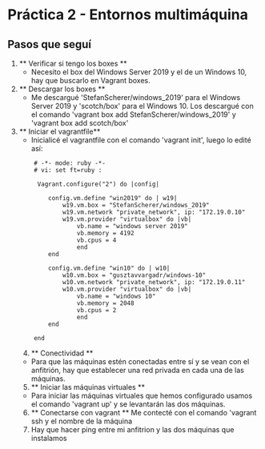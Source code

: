 # Práctica 2 - Entornos multimáquina

## Pasos que seguí
1. ** Verificar si tengo los boxes **
    - Necesito el box del Windows Server 2019 y el de un Windows 10, hay que buscarlo en Vagrant boxes.
2. ** Descargar los boxes **
    - Me descargué 'StefanScherer/windows_2019' para el Windows Server 2019 y 'scotch/box' para el Windows 10. Los descargué con el comando 'vagrant box add StefanScherer/windows_2019' y 'vagrant box add scotch/box'
3. ** Iniciar el vagrantfile**
    - Inicialicé el vagrantfile con el comando 'vagrant init', luego lo edité así:
    ```
        # -*- mode: ruby -*-
        # vi: set ft=ruby :

         Vagrant.configure("2") do |config|

            config.vm.define "win2019" do | w19|
                w19.vm.box = "StefanScherer/windows_2019"
                w19.vm.network "private_network", ip: "172.19.0.10" 
                w19.vm.provider "virtualbox" do |vb|
                    vb.name = "windows server 2019"
                    vb.memory = 4192
                    vb.cpus = 4
                    end
            end 

            config.vm.define "win10" do | w10|
                w10.vm.box = "gusztavvargadr/windows-10"
                w10.vm.network "private_network", ip: "172.19.0.11" 
                w10.vm.provider "virtualbox" do |vb|
                    vb.name = "windows 10"
                    vb.memory = 2048
                    vb.cpus = 2
                    end
            end 
        
        end
    ```
    4. ** Conectividad ** 
    -  Para que las máquinas estén conectadas entre sí y se vean con el anfitrión, hay que establecer 
     una red privada en cada una de las máquinas.
    5. ** Iniciar las máquinas virtuales **
    - Para iniciar las máquinas virtuales que hemos configurado usamos el comando 'vagrant up' y se levantarán las dos máquinas.
    6. ** Conectarse con vagrant **
    Me contecté con el comando 'vagrant ssh
    y el nombre de la máquina
    7. Hay que hacer ping entre mi anfitrion y las dos máquinas que instalamos
